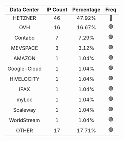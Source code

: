 | Data Center | IP Count | Percentage | Freq |
|:------------:|:--------:|:-----------:|:-----:|
| HETZNER | 46 | 47.92% | 🔴 |
| OVH | 16 | 16.67% | 🟢 |
| Contabo | 7 | 7.29% | 🟢 |
| MEVSPACE | 3 | 3.12% | 🟢 |
| AMAZON | 1 | 1.04% | 🟢 |
| Google-Cloud | 1 | 1.04% | 🟢 |
| HIVELOCITY | 1 | 1.04% | 🟢 |
| IPAX | 1 | 1.04% | 🟢 |
| myLoc | 1 | 1.04% | 🟢 |
| Scaleway | 1 | 1.04% | 🟢 |
| WorldStream | 1 | 1.04% | 🟢 |
| OTHER | 17 | 17.71% | 🟢 |